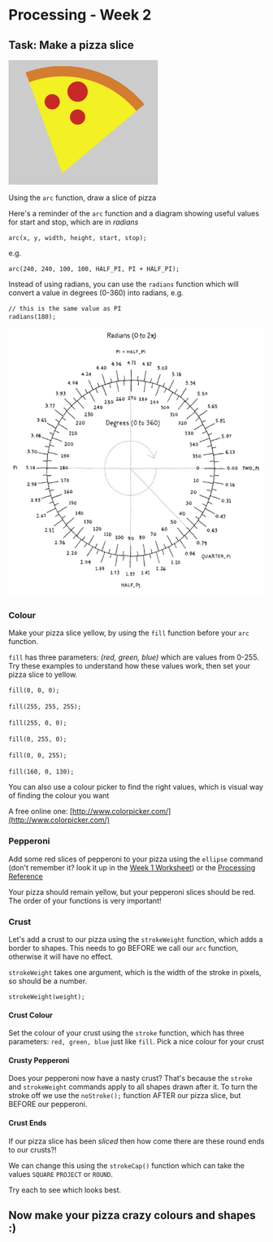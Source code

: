 # Processing - Week 2

## Task: Make a pizza slice

![Pizza](/worksheets/02/images/pizza.png)

Using the `arc` function, draw a slice of pizza

Here's a reminder of the `arc` function and a diagram showing useful values for start and stop, which are in *radians*

	arc(x, y, width, height, start, stop);

e.g.

	arc(240, 240, 100, 100, HALF_PI, PI + HALF_PI);

Instead of using radians, you can use the `radians` function which will convert a value in degrees (0-360) into radians, e.g.

	// this is the same value as PI
	radians(180);

![Radians](/worksheets/01/images/radians.png)


### Colour

Make your pizza slice yellow, by using the `fill` function before your `arc` function.

`fill` has three parameters: *(red, green, blue)* which are values from 0-255. Try these examples to understand how these values work, then set your pizza slice to yellow.

	fill(0, 0, 0);

	fill(255, 255, 255);

	fill(255, 0, 0);

	fill(0, 255, 0);

	fill(0, 0, 255);

	fill(160, 0, 130);

You can also use a colour picker to find the right values, which is visual way of finding the colour you want

A free online one: [http://www.colorpicker.com/](http://www.colorpicker.com/)

### Pepperoni

Add some red slices of pepperoni to your pizza using the `ellipse` command (don't remember it? look it up in the [Week 1 Worksheet](/worksheets/01/)) or the [Processing Reference](http://processing.org/reference/)

Your pizza should remain yellow, but your pepperoni slices should be red. The order of your functions is very important!

### Crust

Let's add a crust to our pizza using the `strokeWeight` function, which adds a border to shapes. This needs to go BEFORE we call our `arc` function, otherwise it will have no effect.

`strokeWeight` takes one argument, which is the width of the stroke in pixels, so should be a number.

	strokeWeight(weight);

#### Crust Colour

Set the colour of your crust using the `stroke` function, which has three parameters: `red, green, blue` just like `fill`. Pick a nice colour for your crust

#### Crusty Pepperoni

Does your pepperoni now have a nasty crust? That's because the `stroke` and `strokeWeight` commands apply to all shapes drawn after it. To turn the stroke off we use the `noStroke();` function AFTER our pizza slice, but BEFORE our pepperoni.

#### Crust Ends

If our pizza slice has been *sliced* then how come there are these round ends to our crusts?!

We can change this using the `strokeCap()` function which can take the values `SQUARE` `PROJECT` or `ROUND`.

Try each to see which looks best.

## Now make your pizza crazy colours and shapes :)